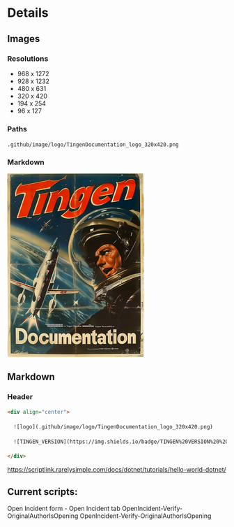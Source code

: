 # Details

## Images

### Resolutions

* 968 x 1272
* 928 x 1232
* 480 x 631
* 320 x 420
* 194 x 254
* 96 x 127

### Paths

`.github/image/logo/TingenDocumentation_logo_320x420.png`

### Markdown

![logo](.github/image/logo/TingenDocumentation_logo_320x420.png)


## Markdown

### Header

```html
<div align="center">

  ![logo](.github/image/logo/TingenDocumentation_logo_320x420.png)

  ![TINGEN_VERSION](https://img.shields.io/badge/TINGEN%20VERSION%20%2025.2.0-white?style=for-the-badge)

</div>
```



https://scriptlink.rarelysimple.com/docs/dotnet/tutorials/hello-world-dotnet/


## Current scripts:

Open Incident form - Open Incident tab
OpenIncident-Verify-OriginalAuthorIsOpening
OpenIncident-Verify-OriginalAuthorIsOpening